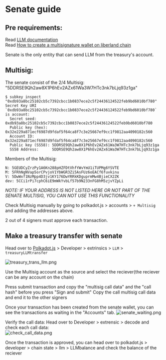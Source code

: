 # Senate guide  

## Pre requirements:  
Read [LLM documentation](https://github.com/liberland/liberland_substrate/blob/main/frame/llm/Readme.md)     
Read [How to create a multisignature wallet on liberland chain](https://docs.google.com/document/d/17CM3cmndbaIB5wuwd_WQc0jjPXR1qGLXnIphxRCZ8kc/edit?usp=sharing)    


Senate is the only entity that can send LLM from the treasury's account.


## Multisig:  
The senate consist of the 2/4 Multisig: "5DDRSE9Qh2aw8X1P6hEv2AZx61Wa3W7HTc3nk7bLjq93z1ga"    

```
$ subkey inspect "0xdb93a8bc25102cb5c7392cbcc1b0837ece2c5f24436124522feb9bd6010bf780"   
Secret Key URI `0xdb93a8bc25102cb5c7392cbcc1b0837ece2c5f24436124522feb9bd6010bf780` is account:
  Secret seed:       0xdb93a8bc25102cb5c7392cbcc1b0837ece2c5f24436124522feb9bd6010bf780
  Public key (hex):  0x32e229a871ecf6987d9fdaf5f64ca8f7c3e25667ef9cc1f9812aa4090182c560
  Account ID:        0x32e229a871ecf6987d9fdaf5f64ca8f7c3e25667ef9cc1f9812aa4090182c560
  Public key (SS58): 5DDRSE9Qh2aw8X1P6hEv2AZx61Wa3W7HTc3nk7bLjq93z1ga
  SS58 Address:      5DDRSE9Qh2aw8X1P6hEv2AZx61Wa3W7HTc3nk7bLjq93z1ga
```

Members of the Multisig:
```
N: 5GEUDCyZrzPy1A6Kn288pHZFDtVhfYWvYmU1iTUPMg6YSVTE
M: 5FRhNgNVap5orCPvjoV1YbWGR3Zi5AsFUz6oEACf6fuvkinu
V: 5DwWxf1NzMpp4D3jv1KY176DwYRRkKDguprmMw4BjieCX2ZK
dev: 5CCi1rPi7cphC6iE9mWkYvbLf57b9N233nFG8hM5zjvYZpLi
```

*NOTE: IF YOUR ADDRESS IS NOT LISTED HERE OR NOT PART OF THE SENATE MULTISIG, YOU CAN NOT USE THIS FUNCTIONALITY*

Check Multisig manually by going to polkadot.js > accounts > `+ Multisig` and adding the addresses above.  

2 out of 4 signers must approve each transaction.  


## Make a treasury transfer with senate   
Head over to [Polkadot.js](https://polkadot.js.org/apps/?rpc=wss%3A%2F%2Fl2.laissez-faire.trade#/explorer) > Developer > extrinsics > `LLM` > `treasuryLLMtransfer`

![treasury_trans_llm.png](media/treasury_trans_llm.png)    

Use the Multisig account as the source and select the reciever(the reciever can be any account on the chain)

Press submit transaction and copy the "multisig call data" and the "call hash" before you press "Sign and submit"
 Copy the call multisig call data and end it to the other signers


Once your transaction has been created from the senate wallet, you can see the transactions as waiting in the "Accounts" tab.
![senate_waiting.png](media/senate_waiting.png)    
 
 
Verify the call data:
Head over to Developer > extrensic > decode and check each call data:    
![check_call_data.png](media/check_call_data.png)   

 
Once the transaction is approved, you can head over to polkadot.js > developer > chain state > llm > LLMbalance and check the balance of the reciever

